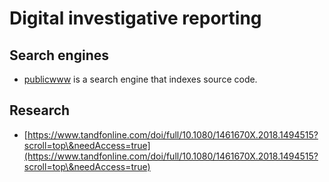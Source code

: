 # Digital investigative reporting

## Search engines

* [publicwww](https://publicwww.com/) is a search engine that indexes source code.

## Research

* [https://www.tandfonline.com/doi/full/10.1080/1461670X.2018.1494515?scroll=top\&needAccess=true](https://www.tandfonline.com/doi/full/10.1080/1461670X.2018.1494515?scroll=top\&needAccess=true)
